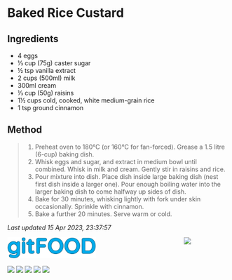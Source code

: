 # Baked Rice Custard

## Ingredients

- 4 eggs
- ⅓ cup (75g) caster sugar
- ½ tsp vanilla extract
- 2 cups (500ml) milk
- 300ml cream
- ⅓ cup (50g) raisins
- 1½ cups cold, cooked, white medium-grain rice
- 1 tsp ground cinnamon

## Method

> 1. Preheat oven to 180°C (or 160°C for fan-forced). Grease a 1.5 litre (6-cup) baking dish.
> 2. Whisk eggs and sugar, and extract in medium bowl until combined. Whisk in milk and cream. Gently stir in raisins and rice.
> 3. Pour mixture into dish. Place dish inside large baking dish (nest first dish inside a larger one). Pour enough boiling water into the larger baking dish to come halfway up sides of dish. 
> 4. Bake for 30 minutes, whisking lightly with fork under skin occasionally. Sprinkle with cinnamon.
> 5. Bake a further 20 minutes. Serve warm or cold.

*Last updated 15 Apr 2023, 23:37:57*


<img src="../images/logo_sm.png" width="40%" />

<img src="https://profile-counter.glitch.me/gitfood_bakedricecustard/count.svg" width="20%" align="right" />

<img src="https://img.shields.io/badge/baked-blue.svg" /> <img src="https://img.shields.io/badge/dairy-blue.svg" /> <img src="https://img.shields.io/badge/dessert-blue.svg" /> <img src="https://img.shields.io/badge/rice-blue.svg" /> <img src="https://img.shields.io/badge/vegetarian-blue.svg" /> 